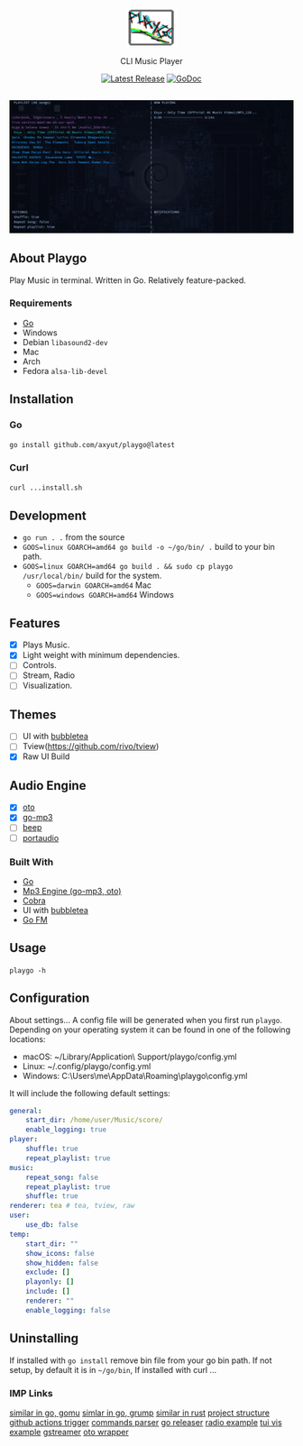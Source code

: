 <p align="center">
  <img src="./assets/logo.png" height="70" width="90" />
  <p align="center">
    CLI Music Player
  </p>
  <p align="center">
    <a href="https://github.com/axyut/playgo/releases"><img src="https://img.shields.io/github/v/release/axyut/playgo" alt="Latest Release"></a>
    <a href="https://pkg.go.dev/github.com/axyut/playgo#section-readme"><img src="https://godoc.org/github.com/golang/gddo?status.svg" alt="GoDoc"></a>
  </p>
</p>

<p align="center" style="margin-top: 30px; margin-bottom: 20px;">
  <img src="./assets/player.png" alt="default screenshot">
</p>

## About Playgo

Play Music in terminal. Written in Go. Relatively feature-packed.

### Requirements

-   [Go](https://golang.org/)
-   Windows
-   Debian `libasound2-dev`
-   Mac
-   Arch
-   Fedora `alsa-lib-devel`

## Installation

### Go

```bash
go install github.com/axyut/playgo@latest
```

### Curl

```bash
curl ...install.sh
```

## Development

-   `go run . .` from the source
-   `GOOS=linux GOARCH=amd64 go build -o ~/go/bin/ .` build to your bin path.
-   `GOOS=linux GOARCH=amd64 go build . && sudo cp playgo /usr/local/bin/` build for the system.
    -   `GOOS=darwin GOARCH=amd64` Mac
    -   `GOOS=windows GOARCH=amd64` Windows

## Features

-   [x] Plays Music.
-   [x] Light weight with minimum dependencies.
-   [ ] Controls.
-   [ ] Stream, Radio
-   [ ] Visualization.

## Themes

-   [ ] UI with [bubbletea](https://github.com/charmbracelet/bubbletea)
-   [ ] Tview(https://github.com/rivo/tview)
-   [x] Raw UI Build

## Audio Engine

-   [x] [oto](https://github.com/ebitengine/oto/v3)
-   [x] [go-mp3](https://github.com/hajimehoshi/go-mp3)
-   [ ] [beep](https://github.com/faiface/beep)
-   [ ] [portaudio](https://github.com/gordonklaus/portaudio)

### Built With

-   [Go](https://golang.org/)
-   [Mp3 Engine (go-mp3, oto)](https://github.com/ebitengine/oto/v3)
-   [Cobra](https://github.com/spf13/cobra)
-   UI with [bubbletea](https://github.com/charmbracelet/bubbletea)
-   [Go FM](https://github.com/ssnat/GoFM)

## Usage

`playgo -h`

## Configuration

About settings...
A config file will be generated when you first run `playgo`. Depending on your operating system it can be found in one of the following locations:

-   macOS: ~/Library/Application\ Support/playgo/config.yml
-   Linux: ~/.config/playgo/config.yml
-   Windows: C:\Users\me\AppData\Roaming\playgo\config.yml

It will include the following default settings:

```yml
general:
    start_dir: /home/user/Music/score/
    enable_logging: true
player:
    shuffle: true
    repeat_playlist: true
music:
    repeat_song: false
    repeat_playlist: true
    shuffle: true
renderer: tea # tea, tview, raw
user:
    use_db: false
temp:
    start_dir: ""
    show_icons: false
    show_hidden: false
    exclude: []
    playonly: []
    include: []
    renderer: ""
    enable_logging: false
```

## Uninstalling

If installed with `go install` remove bin file from your go bin path. If not setup, by default it is in `~/go/bin`, If installed with curl ...

### IMP Links

[similar in go, gomu](https://github.com/issadarkthing/gomu)
[simlar in go, grump](https://github.com/dhulihan/grump)
[similar in rust](https://github.com/tramhao/termusic)
[project structure](https://github.com/golang-standards/project-layout/blob/master/test/README.md)
[github actions trigger](https://github.com/termkit/gama?tab=readme-ov-file)
[commands parser](https://github.com/alecthomas/kingpin)
[go releaser](https://github.com/wangyoucao577/go-release-action)
[radio example](https://github.com/vergonha/garden-tui)
[tui vis example](github.com/maaslalani/confetty)
[gstreamer](https://github.com/go-gst/go-gst)
[oto wrapper](https://github.com/gopxl/beep)

<!--
git tag v0.1.1
git push origin v0.1.1

only for first time
GOPROXY=proxy.golang.org go list -m github.com/axyut/playgo@v0.1.1
-->
